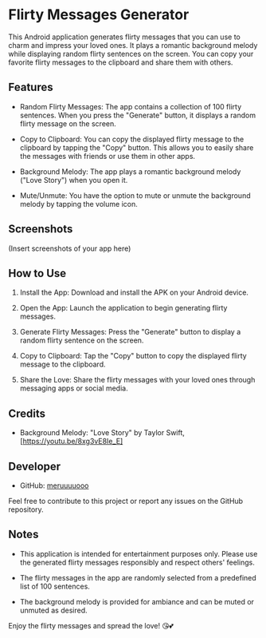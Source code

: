 # Flirty Messages Generator

This Android application generates flirty messages that you can use to charm and impress your loved ones. It plays a romantic background melody while displaying random flirty sentences on the screen. You can copy your favorite flirty messages to the clipboard and share them with others.

## Features

- Random Flirty Messages: The app contains a collection of 100 flirty sentences. When you press the "Generate" button, it displays a random flirty message on the screen.

- Copy to Clipboard: You can copy the displayed flirty message to the clipboard by tapping the "Copy" button. This allows you to easily share the messages with friends or use them in other apps.

- Background Melody: The app plays a romantic background melody ("Love Story") when you open it.

- Mute/Unmute: You have the option to mute or unmute the background melody by tapping the volume icon.

## Screenshots

(Insert screenshots of your app here)

## How to Use

1. Install the App: Download and install the APK on your Android device.

2. Open the App: Launch the application to begin generating flirty messages.

3. Generate Flirty Messages: Press the "Generate" button to display a random flirty sentence on the screen.

4. Copy to Clipboard: Tap the "Copy" button to copy the displayed flirty message to the clipboard.

5. Share the Love: Share the flirty messages with your loved ones through messaging apps or social media.

## Credits

- Background Melody: "Love Story" by Taylor Swift, [https://youtu.be/8xg3vE8Ie_E]

## Developer

- GitHub: [meruuuuooo](https://github.com/meruuuuooo)

Feel free to contribute to this project or report any issues on the GitHub repository.

## Notes

- This application is intended for entertainment purposes only. Please use the generated flirty messages responsibly and respect others' feelings.

- The flirty messages in the app are randomly selected from a predefined list of 100 sentences.

- The background melody is provided for ambiance and can be muted or unmuted as desired.

Enjoy the flirty messages and spread the love! 😘💕
